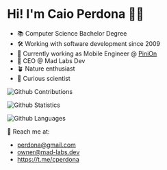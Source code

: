 # Hi! I'm Caio Perdona 🤘🏼

 - 📚 Computer Science Bachelor Degree
 - 🛠 Working with software development since 2009
 - 📲 Currently working as Mobile Engineer @ [PiniOn](https://pinion.app)
 - 💎 CEO @ Mad Labs Dev 
 - 🪴 Nature enthusiast
 - 🧪 Curious scientist

![Github Contributions](https://github-readme-streak-stats.herokuapp.com/?user=perdona&hide_border=true&theme=bear)

![Github Statistics](https://github-readme-stats.vercel.app/api/?username=perdona&count_private=true&show_icons=true&theme=bear)

![Github Languages](https://github-readme-stats.vercel.app/api/top-langs/?username=perdona&layout=compact&count_private=true&theme=tokyonight)


📨 Reach me at:
- perdona@gmail.com
- owner@mad-labs.dev
- https://t.me/cperdona


<!--
**perdona/perdona** is a ✨ _special_ ✨ repository because its `README.md` (this file) appears on your GitHub profile.

Here are some ideas to get you started:

- 🔭 I’m currently working on ...
- 🌱 I’m currently learning ...
- 👯 I’m looking to collaborate on ...
- 🤔 I’m looking for help with ...
- 💬 Ask me about ...
- 📫 How to reach me: ...
- 😄 Pronouns: ...
- ⚡ Fun fact: ...

-->
